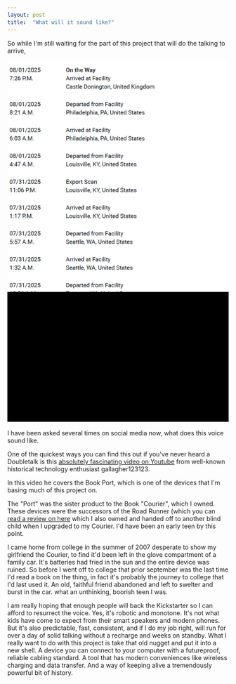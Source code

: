 ```yaml
--- 
layout: post 
title:  "What will it sound like?" 
--- 
```

 
So while I'm still waiting for the part of this project that will do the talking to arrive, 

![Image from UPS tracking the shipment with dates from 29th July to august 1st](/assets/images/2025-08-04-01.png)

I have been asked several times on social media now, what does this voice sound like.

One of the quickest ways you can find this out if you've never heard a Doubletalk is this [absolutely fascinating video on Youtube](https://www.youtube.com/watch?v=U_8KuwiySlo) from well-known historical technology enthusiast gallagher123123.

In this video he covers the Book Port, which is one of the devices that I'm basing much of this project on.

The "Port" was the sister product to the Book "Courier", which I owned.
These devices were the successors of the  Road Runner (which you can [read a review on here](https://nfb.org/images/nfb/publications/bm/bm99/bm991006.htm) which I also owned and handed off to another blind child when I upgraded to my Courier. I'd have been an early teen by this point.

I came home from college in the summer of 2007 desperate to show my girlfriend the Courier, to find it'd been left in the glove compartment of a family car. It's batteries had fried in the sun and the entire device was ruined.
So before I went off to college that prior september was the last time I'd read a book on the thing, in fact it's probably the journey to college that I'd last used it. An old, faithful friend abandoned and left to swelter and burst in the car. what an unthinking, boorish teen I was.

I am really hoping that enough people will back the Kickstarter so I can afford to resurrect the voice. Yes, it's robotic and monotone. It's not what kids have come to expect from their smart speakers and modern phones. But it's also predictable, fast, consistent, and if I do my job right, will run for over a day of solid talking without a recharge and weeks on standby.
What I really want to do with this project is take that old nugget  and put it into a new shell. A device you can connect to your computer with a futureproof, reliable cabling standard. A tool that has modern conveniences like wireless charging and data transfer. And a way of keeping alive a tremendously powerful bit of history.